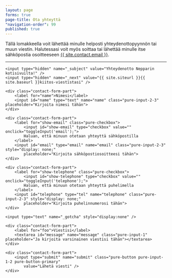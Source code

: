 ```yaml
---
layout: page
forms: true
page-title: Ota yhteyttä
"navigation-order": 99
published: true
---
```


<!--
    Jos muutat tämän tiedoston nimeä (ota-yhteytta.md),
    muista muuttaa se myös _config.yml -tiedostoon
-->

Tällä lomakkeella voit lähettää minulle helposti yhteydenottopyynnön tai muun viestin. Halutessasi voit myös soittaa tai lähettää minulle itse sähköpostia osoitteeseen <a href="mailto:{{ site.contact.email }}">{{ site.contact.email }}</a>.

---

<script>
    function toggleInput(id) {
        var checkbox = document.getElementById("show-" + id),
            input = document.getElementById(id),
            inputDisplay = checkbox.checked ? "block" : "none";

        if (input.style.display !== undefined) {
            input.style.display = inputDisplay;
        }
    }

    function checkInfo(e) {
        var name = document.getElementById("name").value,
            email = document.getElementById("email").value,
            telephone = document.getElementById("telephone").value;

        if (name === "") {
            alert("Hei! Kirjoitathan myös nimesi sille varattuun kenttään, kiitos!");
            return false;
        }

        if (email === "" && telephone === "") {
            alert("Hei! Annathan joko sähköposti- tai puhelinnumerosi, jotta voin ottaa sinuun yhteyttä. Kiitos!");
            return false;
        }

        return true;
    }
</script>

<form class="pure-form pure-form-stacked contact-form" onsubmit="return checkInfo();"
    method="POST" action="//formspree.io/{{ site.contact.email4form }}">

    <input type="hidden" name="_subject" value="Yhteydenotto Nepparin kotisivuilta!" />
    <input type="hidden" name="_next" value="{{ site.siteurl }}{{ site.baseurl }}kiitos-viestistasi" />

    <div class="contact-form-part">
        <label for="name">Nimesi</label>
        <input id="name" type="text" name="name" class="pure-input-2-3" placeholder="Kirjoita nimesi tähän">
    </div>

    <div class="contact-form-part">
        <label for="show-email" class="pure-checkbox">
            <input id="show-email" type="checkbox" value="" onclick="toggleInput('email');">
            Haluan, että minuun otetaan yhteyttä sähköpostilla
        </label>
        <input id="email" type="email" name="email" class="pure-input-2-3" style="display: none;"
            placeholder="Kirjoita sähköpostiosoitteesi tähän">
    </div>

    <div class="contact-form-part">
        <label for="show-telephone" class="pure-checkbox">
            <input id="show-telephone" type="checkbox" value="" onclick="toggleInput('telephone');">
            Haluan, että minuun otetaan yhteyttä puhelimella
        </label>
        <input id="telephone" type="tel" name="telephone" class="pure-input-2-3" style="display: none;"
            placeholder="Kirjoita puhelinnumerosi tähän">
    </div>

    <input type="text" name="_gotcha" style="display:none" />

    <div class="contact-form-part">
        <label for="foo">Viestisi</label>
        <textarea id="message" name="message" class="pure-input-1" placeholder="Ja kirjoita varsinainen viestisi tähän"></textarea>
    </div>

    <div class="contact-form-part">
        <input type="submit" name="submit" class="pure-button pure-input-1-2 pure-button-primary"
            value="Lähetä viesti" />
    </div>

</form>